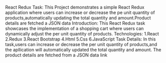 React Redux Task:
This Project demonstrates a simple React Redux application where users can increase or decrease the pe unit quantity of products,automatically updating the total quantity and amount.Product details are fetched a JSON data
Introduction:
This React Redux task showcases the implementation of a shopping cart where users can dynamically adjust the per unit quantity of products.
Technologies:
 1.React
 2.Redux
 3.React Bootstrap
 4.Html
 5.Css
 6.JavaScript
 Task Details:
 In this task,users can increase or decrease the per unit quantity of products,and the apllication will automatically updated the total quantity and amount. The product details are fetched from a JSON data link
